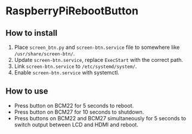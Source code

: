 # RaspberryPiRebootButton

## How to install
1. Place `screen_btn.py` and `screen-btn.service` file to somewhere like `/usr/share/screen-btn/`.
2. Update `screen-btn.service`, replace `ExecStart` with the correct path.
3. Link `screen-btn.service` to `/etc/systemd/system/`.
4. Enable `screen-btn.service` with systemctl.

## How to use
* Press button on BCM22 for 5 seconds to reboot.
* Press button on BCM27 for 10 seconds to shutdown.
* Press buttons on BCM22 and BCM27 simultaneously for 5 seconds to switch output between LCD and HDMI and reboot.

